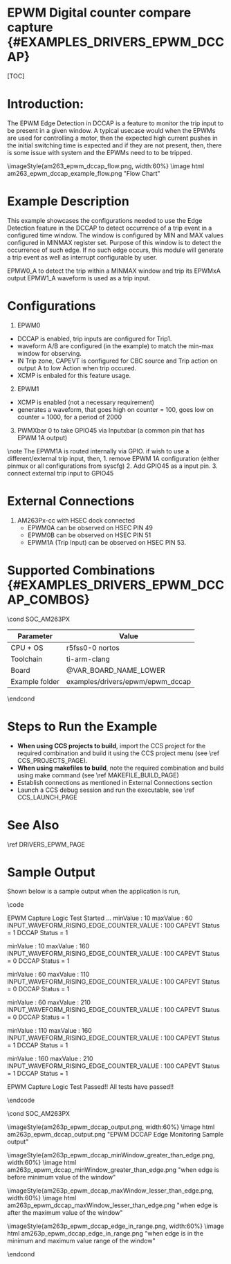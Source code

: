# EPWM Digital counter compare capture {#EXAMPLES_DRIVERS_EPWM_DCCAP}

[TOC]

# Introduction:
The EPWM Edge Detection in DCCAP is a feature to monitor the trip input to be present in a given window. A typical usecase would when the EPWMs are used for controlling a motor, then the expected high current pushes in the initial switching time is expected and if they are not present, then, there is some issue with system and the EPWMs need to to be tripped. 


\imageStyle{am263_epwm_dccap_flow.png, width:60%}
\image html am263_epwm_dccap_example_flow.png "Flow Chart"


# Example Description
This example showcases the configurations needed to use the Edge Detection feature in the DCCAP to detect occurrence of a trip event in a configured time window. The window is configured by MIN and MAX values configured in MINMAX register set. Purpose of this window is to detect the occurrence of such edge. If no such edge occurs, this module will generate a trip event as well as interrupt configurable by user.
 
EPMW0_A to detect the trip within a MINMAX window and trip its EPWMxA output
EPMW1_A waveform is used as a trip input. 

# Configurations 
1. EPWM0
  - DCCAP is enabled, trip inputs are configured for Trip1. 
  - waveform A/B are configured (in the example) to match the min-max window for observing.
  - IN Trip zone, CAPEVT is configured for CBC source and Trip action on output A to low Action when trip occured.
  - XCMP is enbaled for this feature usage.

2. EPWM1
  - XCMP is enabled (not a necessary requirement)
  - generates a waveform, that goes high on counter = 100, goes low on counter = 1000, for a period of 2000 

3. PWMXbar 0 to take GPIO45 via Inputxbar (a common pin that has EPWM 1A output) 
 
\note
The EPWM1A is routed internally via GPIO. if wish to use a different/external trip input, then, 
     1. remove EPWM 1A configuration (either pinmux or all configurations from syscfg)
     2. Add GPIO45 as a input pin. 
     3. connect external trip input to GPIO45   

# External Connections
1. AM263Px-cc with HSEC dock connected
     - EPWM0A can be observed on HSEC PIN 49
     - EPWM0B can be observed on HSEC PIN 51
     - EPWM1A (Trip Input) can be observed on HSEC PIN 53.


# Supported Combinations {#EXAMPLES_DRIVERS_EPWM_DCCAP_COMBOS}

\cond SOC_AM263PX

 Parameter      | Value
 ---------------|-----------
 CPU + OS       | r5fss0-0 nortos
 Toolchain      | ti-arm-clang
 Board          | @VAR_BOARD_NAME_LOWER
 Example folder | examples/drivers/epwm/epwm_dccap

\endcond


# Steps to Run the Example

- **When using CCS projects to build**, import the CCS project for the required combination
  and build it using the CCS project menu (see \ref CCS_PROJECTS_PAGE).
- **When using makefiles to build**, note the required combination and build using
  make command (see \ref MAKEFILE_BUILD_PAGE)
- Establish connections as mentioned in External Connections section
- Launch a CCS debug session and run the executable, see \ref CCS_LAUNCH_PAGE

# See Also

\ref DRIVERS_EPWM_PAGE

# Sample Output

Shown below is a sample output when the application is run,

\code

EPWM Capture Logic Test Started ...
minValue : 10	maxValue : 60
INPUT_WAVEFORM_RISING_EDGE_COUNTER_VALUE : 100
CAPEVT Status = 1
DCCAP Status = 1

minValue : 10	maxValue : 160
INPUT_WAVEFORM_RISING_EDGE_COUNTER_VALUE : 100
CAPEVT Status = 0
DCCAP Status = 1

minValue : 60	maxValue : 110
INPUT_WAVEFORM_RISING_EDGE_COUNTER_VALUE : 100
CAPEVT Status = 0
DCCAP Status = 1

minValue : 60	maxValue : 210
INPUT_WAVEFORM_RISING_EDGE_COUNTER_VALUE : 100
CAPEVT Status = 0
DCCAP Status = 1

minValue : 110	maxValue : 160
INPUT_WAVEFORM_RISING_EDGE_COUNTER_VALUE : 100
CAPEVT Status = 1
DCCAP Status = 1

minValue : 160	maxValue : 210
INPUT_WAVEFORM_RISING_EDGE_COUNTER_VALUE : 100
CAPEVT Status = 1
DCCAP Status = 1

EPWM Capture Logic Test Passed!!
All tests have passed!!

\endcode


\cond SOC_AM263PX

\imageStyle{am263p_epwm_dccap_output.png, width:60%}
    \image html am263p_epwm_dccap_output.png "EPWM DCCAP Edge Monitoring Sample output"

\imageStyle{am263p_epwm_dccap_minWindow_greater_than_edge.png, width:60%}
    \image html am263p_epwm_dccap_minWindow_greater_than_edge.png "when edge is before minimum value of the window"

\imageStyle{am263p_epwm_dccap_maxWindow_lesser_than_edge.png, width:60%}
    \image html am263p_epwm_dccap_maxWindow_lesser_than_edge.png "when edge is after the maximum value of the window"

\imageStyle{am263p_epwm_dccap_edge_in_range.png, width:60%}
    \image html am263p_epwm_dccap_edge_in_range.png "when edge is in the minimum and maximum value range of the window"


\endcond